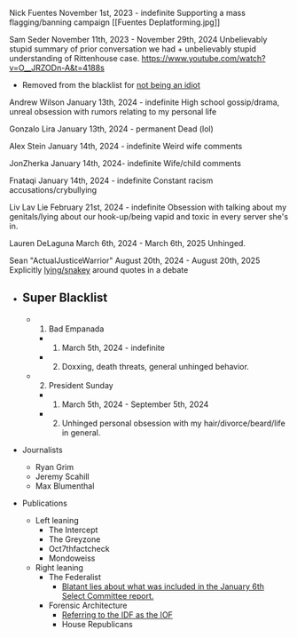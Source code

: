 Nick Fuentes
November 1st, 2023 - indefinite
Supporting a mass flagging/banning campaign
[[Fuentes Deplatforming.jpg]]

Sam Seder
November 11th, 2023 - November 29th, 2024
Unbelievably stupid summary of prior conversation we had + unbelievably stupid understanding of Rittenhouse case.
https://www.youtube.com/watch?v=O__JRZODn-A&t=4188s
- Removed from the blacklist for [not being an idiot](https://www.reddit.com/r/Destiny/comments/1h29p14/sam_seder_asks_tim_pool_about_the_money_he/)

Andrew Wilson
January 13th, 2024 - indefinite
High school gossip/drama, unreal obsession with rumors relating to my personal life

Gonzalo Lira
January 13th, 2024 - permanent
Dead (lol)

Alex Stein
January 14th, 2024 - indefinite
Weird wife comments

JonZherka
January 14th, 2024- indefinite
Wife/child comments

Fnataqi
January 14th, 2024 - indefinite
Constant racism accusations/crybullying

Liv Lav Lie
February 21st, 2024 - indefinite
Obsession with talking about my genitals/lying about our hook-up/being vapid and toxic in every server she's in.

Lauren DeLaguna
March 6th, 2024 - March 6th, 2025
Unhinged.

Sean "ActualJusticeWarrior"
August 20th, 2024 - August 20th, 2025
Explicitly [lying/snakey](https://www.youtube.com/watch?v=5RC_PIv9zTM) around quotes in a debate

  - ## Super Blacklist
    - 1. Bad Empanada
      - 1. March 5th, 2024 - indefinite
      - 2. Doxxing, death threats, general unhinged behavior.
    - 2. President Sunday
      - 1. March 5th, 2024 - September 5th, 2024
      - 2. Unhinged personal obsession with my hair/divorce/beard/life in general.



- Journalists
  - Ryan Grim
  - Jeremy Scahill
  - Max Blumenthal
- Publications
  - Left leaning
    - The Intercept
    - The Greyzone
    - Oct7thfactcheck
    - Mondoweiss
  - Right leaning
    - The Federalist
      - [Blatant lies about what was included in the January 6th Select Committee report.](https://thefederalist.com/2024/03/08/exclusive-liz-cheney-january-6-committee-suppressed-exonerating-evidence-of-trumps-push-for-national-guard/)
    - Forensic Architecture
      - [Referring to the IDF as the IOF](https://twitter.com/ForensicArchi/status/1715422493274427414)
      - House Republicans
#